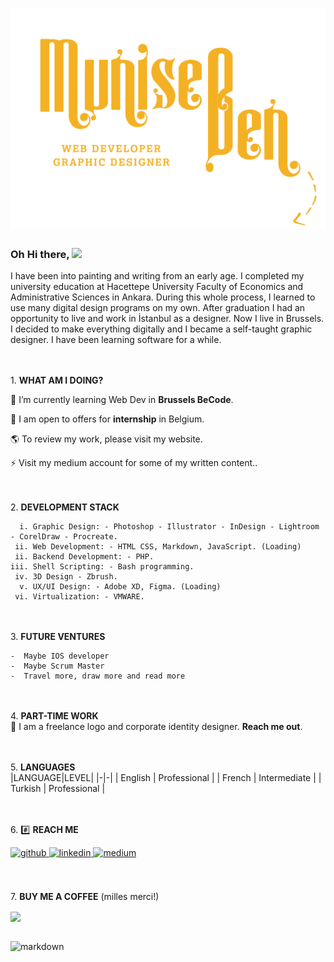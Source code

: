 # ![Munise Ben Header](header-yellow.png)
### Oh Hi there, ![](https://user-images.githubusercontent.com/18350557/176309783-0785949b-9127-417c-8b55-ab5a4333674e.gif)
I have been into painting and writing from an early age. I completed my university education at Hacettepe University Faculty of Economics and Administrative Sciences in Ankara. During this whole process, I learned to use many digital design programs on my own. After graduation I had an opportunity to live and work in İstanbul as a designer. Now I live in Brussels. I decided to make everything digitally and I became a self-taught graphic designer. I have been learning software for a while.<br>

<br><br>1.   **WHAT AM I DOING?**<br>


🌱 I’m currently learning Web Dev in **Brussels BeCode**.

🤍 I am open to offers for **internship** in Belgium.

🌎 To review my work, please visit my website.

⚡ Visit my medium account for some of my written content..<br>

<br><br> 2.  **DEVELOPMENT STACK**<br>

      i. Graphic Design: - Photoshop - Illustrator - InDesign - Lightroom - CorelDraw - Procreate.
     ii. Web Development: - HTML CSS, Markdown, JavaScript. (Loading)
     ii. Backend Development: - PHP.
    iii. Shell Scripting: - Bash programming.
     iv. 3D Design - Zbrush.
      v. UX/UI Design: - Adobe XD, Figma. (Loading)
     vi. Virtualization: - VMWARE.




<br><br>3.  **FUTURE VENTURES**<br>

    -  Maybe IOS developer
    -  Maybe Scrum Master
    -  Travel more, draw more and read more


<br><br>4.   **PART-TIME WORK**<br>
🌱 I am a freelance logo and corporate identity designer. **Reach me out**.


<br><br>5.   **LANGUAGES**<br>
|LANGUAGE|LEVEL|
|-|-|
| English | Professional |
| French | Intermediate |
| Turkish | Professional |



<br><br>6. #️⃣ **REACH ME**<br>


<div align="left">
<a href="https://github.com/muniseben" target="_blank">
<img src=https://img.shields.io/badge/github-%2324292e.svg?&style=for-the-badge&logo=github&logoColor=white alt=github style="margin-bottom: 5px;" />
</a>
<a href="https://linkedin.com/in/munise-ben" target="_blank">
<img src=https://img.shields.io/badge/linkedin-%231E77B5.svg?&style=for-the-badge&logo=linkedin&logoColor=white alt=linkedin style="margin-bottom: 5px;" />
</a>
<a href="https://medium.com/@muniseben" target="_blank">
<img src=https://img.shields.io/badge/medium-%23292929.svg?&style=for-the-badge&logo=medium&logoColor=white alt=medium style="margin-bottom: 5px;" />
</a>
</div>

<br><br>7.  **BUY ME A COFFEE** (milles merci!)<br>
<div align="left">
            <a href="https://paypal.me/@muniseben" target="_blank" style="display: inline-block;">
                <img
                    src="https://img.shields.io/badge/Donate-PayPal-blue.svg?style=flat-square&logo=paypal"
                    align="center"
                />
            </a></div>
<br />


![markdown](https://media.giphy.com/media/Cijc1E0mhnR69KyjH6/giphy.gif)
